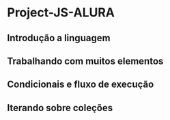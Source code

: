 # Project-JS-ALURA
## Introdução a linguagem
## Trabalhando com muitos elementos
## Condicionais e fluxo de execução
## Iterando sobre coleções
